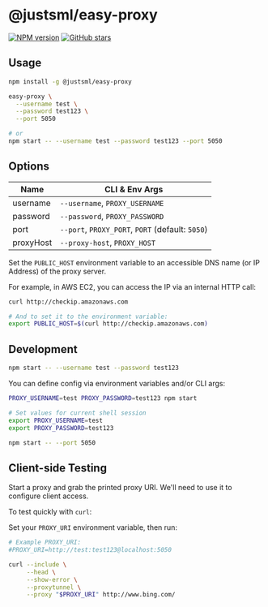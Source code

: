 # @justsml/easy-proxy

<!-- [![CI Status](https://github.com/justsml/easy-proxy/workflows/test/badge.svg)](https://github.com/justsml/easy-proxy/actions) -->
[![NPM version](https://img.shields.io/npm/v/@justsml/easy-proxy.svg)](https://www.npmjs.com/package/@justsml/easy-proxy)
[![GitHub stars](https://img.shields.io/github/stars/justsml/easy-proxy.svg?style=social)](https://github.com/justsml/easy-proxy)

## Usage

```sh
npm install -g @justsml/easy-proxy
```

```sh
easy-proxy \
  --username test \
  --password test123 \
  --port 5050

# or
npm start -- --username test --password test123 --port 5050
```

## Options

| Name                  | CLI & Env Args
|-----------------------|----------------|
| username              | `--username`, `PROXY_USERNAME`
| password              | `--password`, `PROXY_PASSWORD`
| port                  | `--port`, `PROXY_PORT`, `PORT` (default: `5050`)
| proxyHost             | `--proxy-host`, `PROXY_HOST`

Set the `PUBLIC_HOST` environment variable to an accessible DNS name (or IP Address) of the proxy server.

For example, in AWS EC2, you can access the IP via an internal HTTP call:

```sh
curl http://checkip.amazonaws.com

# And to set it to the environment variable:
export PUBLIC_HOST=$(curl http://checkip.amazonaws.com)
```

## Development

```sh
npm start -- --username test --password test123
```

You can define config via environment variables and/or CLI args:

```sh
PROXY_USERNAME=test PROXY_PASSWORD=test123 npm start
```

```sh
# Set values for current shell session
export PROXY_USERNAME=test
export PROXY_PASSWORD=test123

npm start -- --port 5050
```

## Client-side Testing

Start a proxy and grab the printed proxy URI. We'll need to use it to configure client access.

To test quickly with `curl`:

Set your `PROXY_URI` environment variable, then run:

```sh
# Example PROXY_URI:
#PROXY_URI=http://test:test123@localhost:5050

curl --include \
     --head \
     --show-error \
     --proxytunnel \
     --proxy "$PROXY_URI" http://www.bing.com/
```
